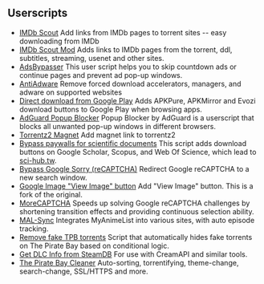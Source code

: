 ## Userscripts

  * [IMDb Scout](https://greasyfork.org/en/scripts/3967-imdb-scout) Add links from IMDb pages to torrent sites -- easy downloading from IMDb
  * [IMDb Scout Mod](https://greasyfork.org/en/scripts/407284-imdb-scout-mod) Adds links to IMDb pages from the torrent, ddl, subtitles, streaming, usenet and other sites.
  * [AdsBypasser](https://adsbypasser.github.io/) This user script helps you to skip countdown ads or continue pages and prevent ad pop-up windows.
  * [AntiAdware](https://greasyfork.org/en/scripts/4294-antiadware) Remove forced download accelerators, managers, and adware on supported websites
  * [Direct download from Google Play](https://greasyfork.org/en/scripts/33005-direct-download-from-google-play/) Adds APKPure, APKMirror and Evozi download buttons to Google Play when browsing apps.
  * [AdGuard Popup Blocker](https://github.com/AdguardTeam/PopupBlocker) Popup Blocker by AdGuard is a userscript that blocks all unwanted pop-up windows in different browsers.
  * [Torrentz2 Magnet](https://greasyfork.org/en/scripts/21547-torrentz2-magnet) Add magnet link to torrentz2
  * [Bypass paywalls for scientific documents](https://greasyfork.org/en/scripts/35521-bypass-paywalls-for-scientific-documents) This script adds download buttons on Google Scholar, Scopus, and Web Of Science, which lead to [sci-hub.tw](http://sci-hub.tw).
  * [Bypass Google Sorry (reCAPTCHA)](https://greasyfork.org/en/scripts/33226-bypass-google-sorry-recaptcha) Redirect Google reCAPTCHA to a new search window.
  * [Google Image "View Image" button](https://greasyfork.org/en/scripts/392076-google-images-direct-link-fix) Add "View Image" button. This is a fork of the original.
  * [MoreCAPTCHA](https://greasyfork.org/en/scripts/31088-morecaptcha) Speeds up solving Google reCAPTCHA challenges by shortening transition effects and providing continuous selection ability.
  * [MAL-Sync](https://greasyfork.org/en/scripts/372847-mal-sync) Integrates MyAnimeList into various sites, with auto episode tracking.
  * [Remove fake TPB torrents](https://www.removeddit.com/r/Piracy/comments/78aicx/i_wrote_a_small_script_that_automatically_hides/) Script that automatically hides fake torrents on The Pirate Bay based on conditional logic.
  * [Get DLC Info from SteamDB](https://cs.rin.ru/forum/viewtopic.php?t=71837) For use with CreamAPI and similar tools.
  * [The Pirate Bay Cleaner](https://greasyfork.org/en/scripts/1573-the-pirate-bay-cleaner) Auto-sorting, torrentifying, theme-change, search-change, SSL/HTTPS and more.